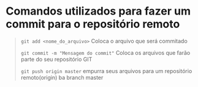 Comandos utilizados para fazer um commit para o repositório remoto
===================

> `git add <nome_do_arquivo>`
> Coloca o arquivo que será commitado
>
> `git commit -m "Mensagem do commit"`
> Coloca os arquivos que farão parte do seu repositório GIT
>
> `git push origin master` 
> empurra seus arquivos para um repositório remoto(origin) ba branch master</p>